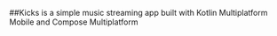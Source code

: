 ##Kicks is a simple music streaming app built with Kotlin Multiplatform Mobile and Compose Multiplatform
